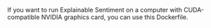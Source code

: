 If you want to run Explainable Sentiment on a computer with CUDA-compatible NVIDIA graphics card, you can use this Dockerfile.
